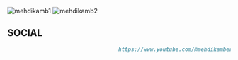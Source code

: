 ![mehdikamb1](https://github.com/user-attachments/assets/ddbc96c7-dc21-4993-8bf2-daab2b847da4)
![mehdikamb2](https://github.com/user-attachments/assets/ce27b01c-db81-4433-a892-9c834a18a871)

## SOCIAL
```markdown
                                   https://www.youtube.com/@mehdikamber
```
